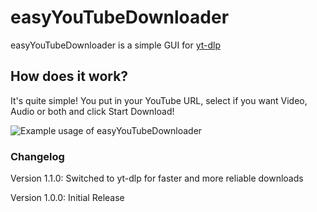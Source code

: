 # easyYouTubeDownloader
easyYouTubeDownloader is a simple GUI for [yt-dlp](https://github.com/yt-dlp/yt-dlp)

## How does it work?
It's quite simple! You put in your YouTube URL, select if you want Video, Audio or both and click Start Download!

![Example usage of easyYouTubeDownloader](https://cdn.discordapp.com/attachments/316239186736971776/947093167369486367/imgurupload.gif)

### Changelog
Version 1.1.0: Switched to yt-dlp for faster and more reliable downloads

Version 1.0.0: Initial Release
